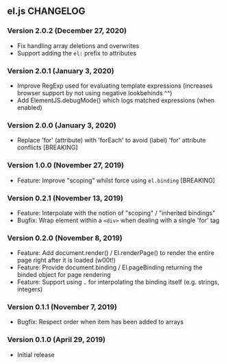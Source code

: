 ## el.js CHANGELOG

### Version 2.0.2 (December 27, 2020)

* Fix handling array deletions and overwrites
* Support adding the `el:` prefix to attributes

### Version 2.0.1 (January 3, 2020)

* Improve RegExp used for evaluating template expressions (increases browser support by not using negative lookbehinds ^^)
* Add ElementJS.debugMode() which logs matched expressions (when enabled)

### Version 2.0.0 (January 3, 2020)

* Replace 'for' (attribute) with 'forEach' to avoid (label) 'for' attribute conflicts [BREAKING]

### Version 1.0.0 (November 27, 2019)

* Feature: Improve "scoping" whilst force using `el.binding` [BREAKING]

### Version 0.2.1 (November 13, 2019)

* Feature: Interpolate with the notion of "scoping" / "inherited bindings"
* Bugfix: Wrap element within a `<div>` when dealing with a single 'for' tag

### Version 0.2.0 (November 8, 2019)

* Feature: Add document.render() / El.renderPage() to render the entire page right after it is loaded (w00t!)
* Feature: Provide document.binding / El.pageBinding returning the binded object for page rendering
* Feature: Support using `.` for interpolating the binding itself (e.g. strings, integers)

### Version 0.1.1 (November 7, 2019)

* Bugfix: Respect order when item has been added to arrays

### Version 0.1.0 (April 29, 2019)

* Initial release
